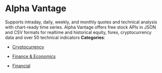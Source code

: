 # Alpha Vantage


Supports intraday, daily, weekly, and monthly quotes and technical analysis with chart-ready time series. Alpha Vantage offers free stock APIs in JSON and CSV formats for realtime and historical equity, forex, cryptocurrency data and over 50 technical indicators
**Categories**:

- [Cryptocurrency](https://github/awesome-apis/awesome-apis#cryptocurrency)

- [Finance & Economics](https://github/awesome-apis/awesome-apis#finance-and-economics)

- [Financial](https://github/awesome-apis/awesome-apis#financial)




